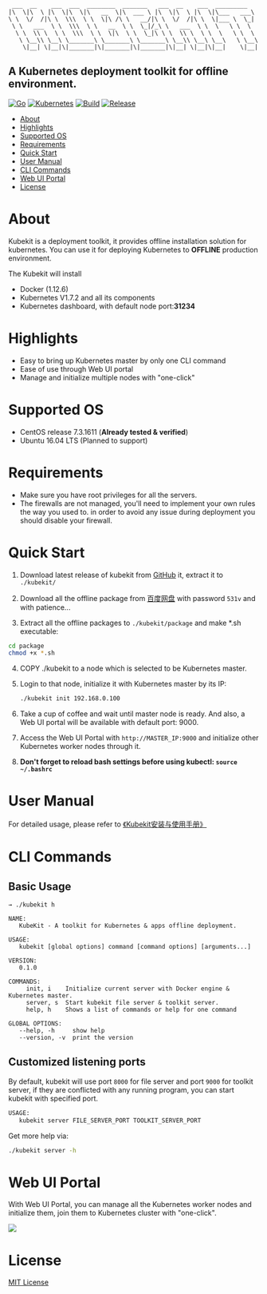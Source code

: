 ```text
 ___  __    ___  ___  ________  _______   ___  __    ___  _________   
|\  \|\  \ |\  \|\  \|\   __  \|\  ___ \ |\  \|\  \ |\  \|\___   ___\ 
\ \  \/  /|\ \  \\\  \ \  \|\ /\ \   __/|\ \  \/  /|\ \  \|___ \  \_| 
 \ \   ___  \ \  \\\  \ \   __  \ \  \_|/_\ \   ___  \ \  \   \ \  \  
  \ \  \\ \  \ \  \\\  \ \  \|\  \ \  \_|\ \ \  \\ \  \ \  \   \ \  \ 
   \ \__\\ \__\ \_______\ \_______\ \_______\ \__\\ \__\ \__\   \ \__\
    \|__| \|__|\|_______|\|_______|\|_______|\|__| \|__|\|__|    \|__|
```
A Kubernetes deployment toolkit for offline environment.
---

[![Go][1]][2] [![Kubernetes][3]][4] [![Build][7]][8] [![Release][5]][6]

[1]: https://img.shields.io/badge/go-v1.8.3-green.svg
[2]: https://golang.org
[3]: https://img.shields.io/badge/kubernetes-v1.7.2-brightgreen.svg
[4]: https://kubernetes.io/
[5]: https://img.shields.io/badge/release-v0.1-blue.svg
[6]: https://github.com/Orientsoft/kubekit/releases
[7]: https://travis-ci.org/Orientsoft/kubekit.svg?branch=master
[8]: https://travis-ci.org/Orientsoft/kubekit

- [About](#about)
- [Highlights](#highlights)
- [Supported OS](#supported-os)
- [Requirements](#requirements)
- [Quick Start](#quick-start)
- [User Manual](#user-manual)
- [CLI Commands](#cli-commands)
- [Web UI Portal](#web-ui-portal)
- [License](#license)

# About

Kubekit is a deployment toolkit, it provides offline installation solution for kubernetes. You can use it for deploying Kubernetes to **OFFLINE** production environment.

The Kubekit will install
* Docker (1.12.6)
* Kubernetes V1.7.2 and all its components
* Kubernetes dashboard, with default node port:**31234**

# Highlights

* Easy to bring up Kubernetes master by only one CLI command
* Ease of use through Web UI portal
* Manage and initialize multiple nodes with "one-click"

# Supported OS

* CentOS release 7.3.1611 (**Already tested & verified**)
* Ubuntu 16.04 LTS (Planned to support)

# Requirements

* Make sure you have root privileges for all the servers.
* The firewalls are not managed, you'll need to implement your own rules the way you used to. in order to avoid any issue during deployment you should disable your firewall.

# Quick Start

1. Download latest release of kubekit from [GitHub](https://github.com/Orientsoft/kubekit/releases) it, extract it to ```./kubekit/```

2. Download all the offline package from [百度网盘](https://pan.baidu.com/s/1kULhxzx) with password ```531v``` and with patience...

3. Extract all the offline packages to ```./kubekit/package``` and make *.sh executable:

```bash
cd package
chmod +x *.sh
```

4. COPY ./kubekit to a node which is selected to be Kubernetes master.

5. Login to that node, initialize it with Kubernetes master by its IP:
    ```bash
    ./kubekit init 192.168.0.100
    ```
6. Take a cup of coffee and wait until master node is ready. And also, a Web UI portal will be available with default port: 9000.

7. Access the Web UI Portal with ```http://MASTER_IP:9000``` and initialize other Kubernetes worker nodes through it.

8. __Don't forget to reload bash settings before using kubectl: ```source ~/.bashrc```__

# User Manual

For detailed usage, please refer to [《Kubekit安装与使用手册》](https://github.com/Orientsoft/kubekit/wiki/Kubekit-%E5%AE%89%E8%A3%85%E4%B8%8E%E4%BD%BF%E7%94%A8%E6%89%8B%E5%86%8C)

# CLI Commands

## Basic Usage

```
→ ./kubekit h                                                                  

NAME:
   KubeKit - A toolkit for Kubernetes & apps offline deployment.

USAGE:
   kubekit [global options] command [command options] [arguments...]

VERSION:
   0.1.0

COMMANDS:
     init, i    Initialize current server with Docker engine & Kubernetes master.
     server, s  Start kubekit file server & toolkit server.
     help, h    Shows a list of commands or help for one command

GLOBAL OPTIONS:
   --help, -h     show help
   --version, -v  print the version
```

## Customized listening ports

By default, kubekit will use port ```8000``` for file server and port ```9000``` for toolkit server, if they are conflicted with any running program, you can start kubekit with specified port.

```bash
USAGE:
   kubekit server FILE_SERVER_PORT TOOLKIT_SERVER_PORT
```

Get more help via:

```bash
./kubekit server -h   
```

# Web UI Portal

With Web UI Portal, you can manage all the Kubernetes worker nodes and initialize them, join them to Kubernetes cluster with "one-click".

![](https://raw.githubusercontent.com/Orientsoft/kubekit/master/snapshots/1.png)

# License
[MIT License](https://github.com/Orientsoft/kubekit/blob/master/LICENSE)
